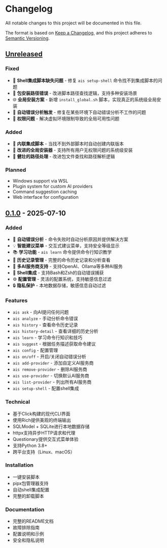 # Changelog

All notable changes to this project will be documented in this file.

The format is based on [Keep a Changelog](https://keepachangelog.com/en/1.0.0/),
and this project adheres to [Semantic Versioning](https://semver.org/spec/v2.0.0.html).

## [Unreleased]

### Fixed
- 🔧 **Shell集成脚本缺失问题** - 修复 `ais setup-shell` 命令找不到集成脚本的问题
- 📁 **包安装路径错误** - 改进脚本路径查找逻辑，支持多种安装场景
- 🌐 **全局安装方案** - 新增 `install_global.sh` 脚本，实现真正的系统级全局安装
- 🔄 **自动错误分析触发** - 修复在某些环境下自动错误分析不工作的问题
- 🔑 **权限问题** - 解决虚拟环境限制导致的全局可用性问题

### Added
- 📄 **内联集成脚本** - 当找不到外部脚本时自动创建内联版本
- 🚀 **改进的全局安装器** - 支持所有用户无权限问题的系统级安装
- 🔧 **健壮的路径处理** - 改进包文件查找和路径解析逻辑

### Planned
- Windows support via WSL
- Plugin system for custom AI providers
- Command suggestion caching
- Web interface for configuration

## [0.1.0] - 2025-07-10

### Added
- 🤖 **自动错误分析** - 命令失败时自动分析原因并提供解决方案
- 💡 **智能建议菜单** - 交互式建议菜单，支持安全等级显示
- 📚 **学习功能** - `ais learn` 命令提供命令行知识教学
- 📖 **历史记录管理** - 完整的命令历史记录和分析查看
- 🎯 **多AI服务商支持** - 支持OpenAI、Ollama等多种AI服务
- 🔧 **Shell集成** - 支持Bash和Zsh的自动错误捕获
- ⚙️ **配置管理** - 灵活的配置系统，支持敏感信息过滤
- 🔒 **隐私保护** - 本地数据存储，敏感信息自动过滤

### Features
- `ais ask` - 向AI提问任何问题
- `ais analyze` - 手动分析命令错误
- `ais history` - 查看命令历史记录
- `ais history-detail` - 查看详细的历史分析
- `ais learn` - 学习命令行知识和技巧
- `ais suggest` - 根据任务描述获取命令建议
- `ais config` - 配置管理
- `ais on/off` - 开启/关闭自动错误分析
- `ais add-provider` - 添加自定义AI服务商
- `ais remove-provider` - 删除AI服务商
- `ais use-provider` - 切换默认AI服务商
- `ais list-provider` - 列出所有AI服务商
- `ais setup-shell` - 配置shell集成

### Technical
- 基于Click构建的现代CLI界面
- 使用Rich提供美观的终端输出
- SQLModel + SQLite进行本地数据存储
- httpx支持异步HTTP请求和代理
- Questionary提供交互式菜单体验
- 支持Python 3.8+
- 跨平台支持（Linux、macOS）

### Installation
- 一键安装脚本
- pipx包管理器支持
- 自动shell集成配置
- 完整的卸载脚本

### Documentation
- 完整的README文档
- 故障排除指南
- 配置说明和示例
- 安全和隐私说明

[Unreleased]: https://github.com/kangvcar/ais/compare/v0.1.0...HEAD
[0.1.0]: https://github.com/kangvcar/ais/releases/tag/v0.1.0